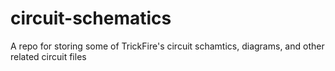 # circuit-schematics
A repo for storing some of TrickFire's circuit schamtics, diagrams, and other related circuit files
